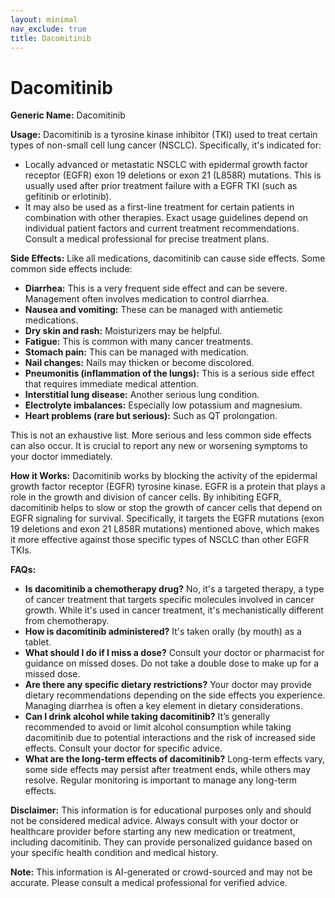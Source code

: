 ```yaml
---
layout: minimal
nav_exclude: true
title: Dacomitinib
---
```


# Dacomitinib

**Generic Name:** Dacomitinib

**Usage:** Dacomitinib is a tyrosine kinase inhibitor (TKI) used to treat certain types of non-small cell lung cancer (NSCLC). Specifically, it's indicated for:

* Locally advanced or metastatic NSCLC with epidermal growth factor receptor (EGFR) exon 19 deletions or exon 21 (L858R) mutations.  This is usually used after prior treatment failure with a EGFR TKI (such as gefitinib or erlotinib).
*  It may also be used as a first-line treatment for certain patients in combination with other therapies.  Exact usage guidelines depend on individual patient factors and current treatment recommendations.  Consult a medical professional for precise treatment plans.


**Side Effects:**  Like all medications, dacomitinib can cause side effects. Some common side effects include:

* **Diarrhea:** This is a very frequent side effect and can be severe.  Management often involves medication to control diarrhea.
* **Nausea and vomiting:**  These can be managed with antiemetic medications.
* **Dry skin and rash:** Moisturizers may be helpful.
* **Fatigue:** This is common with many cancer treatments.
* **Stomach pain:**  This can be managed with medication.
* **Nail changes:**  Nails may thicken or become discolored.
* **Pneumonitis (inflammation of the lungs):** This is a serious side effect that requires immediate medical attention.
* **Interstitial lung disease:** Another serious lung condition.
* **Electrolyte imbalances:**  Especially low potassium and magnesium.
* **Heart problems (rare but serious):**  Such as QT prolongation.


This is not an exhaustive list.  More serious and less common side effects can also occur.  It is crucial to report any new or worsening symptoms to your doctor immediately.


**How it Works:** Dacomitinib works by blocking the activity of the epidermal growth factor receptor (EGFR) tyrosine kinase.  EGFR is a protein that plays a role in the growth and division of cancer cells. By inhibiting EGFR, dacomitinib helps to slow or stop the growth of cancer cells that depend on EGFR signaling for survival.  Specifically, it targets the EGFR mutations (exon 19 deletions and exon 21 L858R mutations) mentioned above, which makes it more effective against those specific types of NSCLC than other EGFR TKIs.


**FAQs:**

* **Is dacomitinib a chemotherapy drug?** No, it's a targeted therapy, a type of cancer treatment that targets specific molecules involved in cancer growth.  While it's used in cancer treatment, it's mechanistically different from chemotherapy.
* **How is dacomitinib administered?** It's taken orally (by mouth) as a tablet.
* **What should I do if I miss a dose?** Consult your doctor or pharmacist for guidance on missed doses.  Do not take a double dose to make up for a missed dose.
* **Are there any specific dietary restrictions?**  Your doctor may provide dietary recommendations depending on the side effects you experience.  Managing diarrhea is often a key element in dietary considerations.
* **Can I drink alcohol while taking dacomitinib?**  It’s generally recommended to avoid or limit alcohol consumption while taking dacomitinib due to potential interactions and the risk of increased side effects.  Consult your doctor for specific advice.
* **What are the long-term effects of dacomitinib?** Long-term effects vary, some side effects may persist after treatment ends, while others may resolve. Regular monitoring is important to manage any long-term effects.


**Disclaimer:** This information is for educational purposes only and should not be considered medical advice.  Always consult with your doctor or healthcare provider before starting any new medication or treatment, including dacomitinib. They can provide personalized guidance based on your specific health condition and medical history.


**Note:** This information is AI-generated or crowd-sourced and may not be accurate. Please consult a medical professional for verified advice.